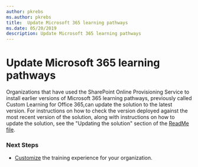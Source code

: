 ```yaml
---
author: pkrebs
ms.author: pkrebs
title:  Update Microsoft 365 learning pathways
ms.date: 05/20/2019
description: Update Microsoft 365 learning pathways
---
```

# Update Microsoft 365 learning pathways

Organizations that have used the SharePoint Online Provisioning Service to install earlier versions of Microsoft 365 learning pathways, previously called Custom Learning for Office 365,can update the solution to the latest version. For instructions on how to check the version deployed against the most recent version of the solution, along with instructions on how to update the solution, see the "Updating the solution" section of the [ReadMe file](https://github.com/pnp/custom-learning-office-365/blob/master/README.md).   

### Next Steps
- [Customize](custom_overview.md) the training experience for your organization.

